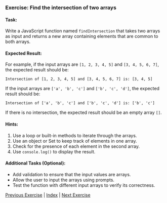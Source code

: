 ### Exercise: Find the intersection of two arrays

#### Task:
Write a JavaScript function named `findIntersection` that takes two arrays as input and returns a new array containing elements that are common to both arrays.

#### Expected Result:
For example, if the input arrays are `[1, 2, 3, 4, 5]` and `[3, 4, 5, 6, 7]`, the expected result should be:
```
Intersection of [1, 2, 3, 4, 5] and [3, 4, 5, 6, 7] is: [3, 4, 5]
```
If the input arrays are `['a', 'b', 'c']` and `['b', 'c', 'd']`, the expected result should be:
```
Intersection of ['a', 'b', 'c'] and ['b', 'c', 'd'] is: ['b', 'c']
```
If there is no intersection, the expected result should be an empty array `[]`.

#### Hints:
1. Use a loop or built-in methods to iterate through the arrays.
2. Use an object or Set to keep track of elements in one array.
3. Check for the presence of each element in the second array.
4. Use `console.log()` to display the result.

#### Additional Tasks (Optional):
- Add validation to ensure that the input values are arrays.
- Allow the user to input the arrays using prompts.
- Test the function with different input arrays to verify its correctness.


[Previous Exercise](../7/README.md) | [Index](../../README.md) | [Next Exercise](../9/README.md)